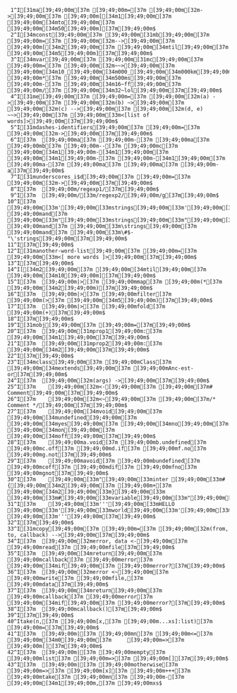      1^I[31ma[39;49;00m[37m [39;49;00m=[37m [39;49;00m[32m->[39;49;00m[37m [39;49;00m[[34m1[39;49;00m[37m [39;49;00m[34mto[39;49;00m[37m [39;49;00m[34m50[39;49;00m][37m[39;49;00m$
     2^I[34mconst[39;49;00m[37m [39;49;00m[31mb[39;49;00m[37m [39;49;00m=[37m [39;49;00m[32m-->[39;49;00m[37m [39;49;00m[[34m2[39;49;00m[37m [39;49;00m[34mtil[39;49;00m[37m [39;49;00m[34m5[39;49;00m][37m[39;49;00m$
     3^I[34mvar[39;49;00m[37m [39;49;00m[31mc[39;49;00m[37m [39;49;00m=[37m [39;49;00m[32m~~>[39;49;00m[37m [39;49;00m[34m10_[39;49;00m[34m000_[39;49;00m[34m000km[39;49;00m[37m [39;49;00m*[37m [39;49;00m[34m500ms[39;49;00m[37m [39;49;00m-[37m [39;49;00m[34m16~ff[39;49;00m[37m [39;49;00m/[37m [39;49;00m[34m32~lol[39;49;00m[37m[39;49;00m$
     4^I[31me[39;49;00m[37m [39;49;00m=[37m [39;49;00m[32m(a) ->[39;49;00m[37m [39;49;00m[32m(b) ~>[39;49;00m[37m [39;49;00m[32m(c) -->[39;49;00m[37m [39;49;00m[32m(d, e) ~~>[39;49;00m[37m [39;49;00m[33m<[list of words]>[39;49;00m[37m[39;49;00m$
     5^I[31mdashes-identifiers[39;49;00m[37m [39;49;00m=[37m [39;49;00m[32m->[39;49;00m[37m[39;49;00m$
     6^I[37m  [39;49;00ma[37m [39;49;00m-[37m [39;49;00ma[37m [39;49;00mb[37m [39;49;00m--[37m [39;49;00mc[37m [39;49;00m[34m1[39;49;00m-[34m1[39;49;00m[37m [39;49;00m[34m1[39;49;00m-[37m [39;49;00m-[34m1[39;49;00m[37m [39;49;00ma-[37m [39;49;00ma[37m [39;49;00ma[37m [39;49;00m-a[37m[39;49;00m$
     7^I[31munderscores_i$d[39;49;00m[37m [39;49;00m=[37m [39;49;00m[32m->[39;49;00m[37m[39;49;00m$
     8^I[37m  [39;49;00m/regexp1/[37m[39;49;00m$
     9^I[37m  [39;49;00m/[33m/regexp2/[39;49;00m/g[37m[39;49;00m$
    10^I[37m  [39;49;00m[33m'[39;49;00m[33mstrings[39;49;00m[33m'[39;49;00m[37m [39;49;00mand[37m [39;49;00m[33m"[39;49;00m[33mstrings[39;49;00m[33m"[39;49;00m[37m [39;49;00mand[37m [39;49;00m[33m\strings[39;49;00m[37m [39;49;00mand[37m [39;49;00m[33m\#$-"\'strings[39;49;00m[37m[39;49;00m$
    11^I[37m[39;49;00m$
    12^I[31manother-word-list[39;49;00m[37m [39;49;00m=[37m [39;49;00m[33m<[ more words ]>[39;49;00m[37m[39;49;00m$
    13^I[37m[39;49;00m$
    14^I[[34m2[39;49;00m[37m [39;49;00m[34mtil[39;49;00m[37m [39;49;00m[34m10[39;49;00m][37m[39;49;00m$
    15^I[37m  [39;49;00m|>[37m [39;49;00mmap[37m [39;49;00m(*[37m [39;49;00m[34m2[39;49;00m)[37m[39;49;00m$
    16^I[37m  [39;49;00m|>[37m [39;49;00mfilter[37m [39;49;00m(>[37m [39;49;00m[34m5[39;49;00m)[37m[39;49;00m$
    17^I[37m  [39;49;00m|>[37m [39;49;00mfold[37m [39;49;00m(+)[37m[39;49;00m$
    18^I[37m[39;49;00m$
    19^I[31mobj[39;49;00m[37m [39;49;00m=[37m[39;49;00m$
    20^I[37m  [39;49;00m[31mprop1[39;49;00m:[37m [39;49;00m[34m1[39;49;00m[37m[39;49;00m$
    21^I[37m  [39;49;00m[31mprop2[39;49;00m:[37m [39;49;00m[34m2[39;49;00m[37m[39;49;00m$
    22^I[37m[39;49;00m$
    23^I[34mclass[39;49;00m[37m [39;49;00mClass[37m [39;49;00m[34mextends[39;49;00m[37m [39;49;00mAnc-est-or[37m[39;49;00m$
    24^I[37m  [39;49;00m[32m(args) ->[39;49;00m[37m[39;49;00m$
    25^I[37m    [39;49;00m[32m<-[39;49;00m[37m [39;49;00m[37m# Comment[39;49;00m[37m[39;49;00m$
    26^I[37m    [39;49;00m[32m<~[39;49;00m[37m [39;49;00m[37m/* Comment */[39;49;00m[37m[39;49;00m$
    27^I[37m    [39;49;00m[34mvoid[39;49;00m[37m [39;49;00m[34mundefined[39;49;00m[37m [39;49;00m[34myes[39;49;00m[37m [39;49;00m[34mno[39;49;00m[37m [39;49;00m[34mon[39;49;00m[37m [39;49;00m[34moff[39;49;00m[37m[39;49;00m$
    28^I[37m    [39;49;00ma.void[37m [39;49;00mb.undefined[37m [39;49;00mc.off[37m [39;49;00md.if[37m [39;49;00mf.no[37m [39;49;00mg.not[37m[39;49;00m$
    29^I[37m    [39;49;00mavoid[37m [39;49;00mbundefined[37m [39;49;00mcoff[37m [39;49;00mdif[37m [39;49;00mfno[37m [39;49;00mgnot[37m[39;49;00m$
    30^I[37m    [39;49;00m[33m"[39;49;00m[33minter [39;49;00m[33m#{[39;49;00m[34m2[39;49;00m[37m [39;49;00m+[37m [39;49;00m[34m2[39;49;00m[33m}[39;49;00m[33m [39;49;00m[33m#[39;49;00m[33mvariable[39;49;00m[33m"[39;49;00m[37m[39;49;00m$
    31^I[37m    [39;49;00m[33m'''[39;49;00m[33mHELLO [39;49;00m[33m'[39;49;00m[33mworld[39;49;00m[33m'[39;49;00m[33m [39;49;00m[33m'''[39;49;00m[37m[39;49;00m$
    32^I[37m[39;49;00m$
    33^I[31mcopy[39;49;00m[37m [39;49;00m=[37m [39;49;00m[32m(from, to, callback) -->[39;49;00m[37m[39;49;00m$
    34^I[37m  [39;49;00m[32merror, data <-[39;49;00m[37m [39;49;00mread[37m [39;49;00mfile[37m[39;49;00m$
    35^I[37m  [39;49;00m[34mreturn[39;49;00m[37m [39;49;00mcallback[37m [39;49;00merror[37m [39;49;00m[34mif[39;49;00m[37m [39;49;00merror?[37m[39;49;00m$
    36^I[37m  [39;49;00m[32merror <~[39;49;00m[37m [39;49;00mwrite[37m [39;49;00mfile,[37m [39;49;00mdata[37m[39;49;00m$
    37^I[37m  [39;49;00m[34mreturn[39;49;00m[37m [39;49;00mcallback[37m [39;49;00merror[37m [39;49;00m[34mif[39;49;00m[37m [39;49;00merror?[37m[39;49;00m$
    38^I[37m  [39;49;00mcallback()[37m[39;49;00m$
    39^I[37m[39;49;00m$
    40^Itake(n,[37m [39;49;00m[x,[37m [39;49;00m...xs]:list)[37m [39;49;00m=[37m[39;49;00m$
    41^I[37m  [39;49;00m|[37m [39;49;00mn[37m [39;49;00m<=[37m [39;49;00m[34m0[39;49;00m[37m     [39;49;00m=>[37m [39;49;00m[][37m[39;49;00m$
    42^I[37m  [39;49;00m|[37m [39;49;00mempty[37m [39;49;00mlist[37m [39;49;00m=>[37m [39;49;00m[][37m[39;49;00m$
    43^I[37m  [39;49;00m|[37m [39;49;00motherwise[37m  [39;49;00m=>[37m [39;49;00m[x][37m [39;49;00m+++[37m [39;49;00mtake[37m [39;49;00mn[37m [39;49;00m-[37m [39;49;00m[34m1[39;49;00m,[37m [39;49;00mxs$
